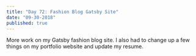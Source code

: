 ```yaml
---
title: "Day 72: Fashion Blog Gatsby Site"
date: "09-30-2018"
published: true
---
```

More work on my Gatsby fashion blog site. I also had to change up a few things on my portfolio website and update my resume.
